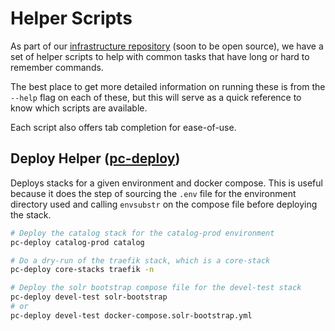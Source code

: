 # Helper Scripts
As part of our [infrastructure repository](https://gitlab.msu.edu/msu-libraries/devops/catalog-infrastructure)
(soon to be open source), we have a set of helper scripts to help with common tasks that have long or
hard to remember commands.

The best place to get more detailed information on running these is from the `--help` flag
on each of these, but this will serve as a quick reference to know which scripts are
available.

Each script also offers tab completion for ease-of-use.

## Deploy Helper ([pc-deploy](https://gitlab.msu.edu/msu-libraries/devops/catalog-infrastructure/-/blob/main/configure-playbook/roles/deploy-helper-scripts/files/pc-deploy?ref_type=heads))
Deploys stacks for a given environment and docker compose. This is useful because it does
the step of sourcing the `.env` file for the environment directory used and calling
`envsubstr` on the compose file before deploying the stack.

```bash
# Deploy the catalog stack for the catalog-prod environment
pc-deploy catalog-prod catalog

# Do a dry-run of the traefik stack, which is a core-stack
pc-deploy core-stacks traefik -n

# Deploy the solr bootstrap compose file for the devel-test stack
pc-deploy devel-test solr-bootstrap
# or
pc-deploy devel-test docker-compose.solr-bootstrap.yml
```
